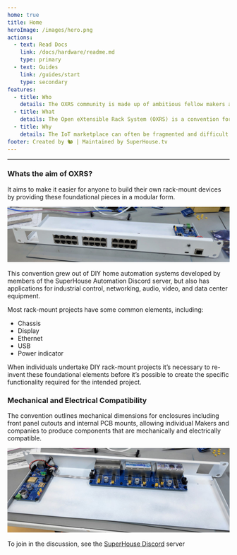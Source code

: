 ```yaml
---
home: true
title: Home
heroImage: /images/hero.png
actions:
  - text: Read Docs
    link: /docs/hardware/readme.md
    type: primary
  - text: Guides
    link: /guides/start
    type: secondary
features:
  - title: Who
    details: The OXRS community is made up of ambitious fellow makers and professionals brought together with a single vision to make home IoT control and automation accessible.
  - title: What
    details: The Open eXtensible Rack System (OXRS) is a convention for building rack-mount devices using standardised chassis designs and modules.
  - title: Why
    details: The IoT marketplace can often be fragmented and difficult to traverse. Devices created under OXRS convention by the community will be standardised to assist in compatibility.
footer: Created by 🐿 | Maintained by SuperHouse.tv
---
```

<hr>

### Whats the aim of OXRS?

It aims to make it easier for anyone to build their own rack-mount devices by providing these foundational pieces in a modular form.

![OXRS-prototype](/images/oxrs-prototype-a.jpg)


This convention grew out of DIY home automation systems developed by members of the SuperHouse Automation Discord server, but also has applications for industrial control, networking, audio, video, and data center equipment.

Most rack-mount projects have some common elements, including:

- Chassis
- Display
- Ethernet
- USB
- Power indicator

When individuals undertake DIY rack-mount projects it’s necessary to re-invent these foundational elements before it’s possible to create the specific functionality required for the intended project.

### Mechanical and Electrical Compatibility
The convention outlines mechanical dimensions for enclosures including front panel cutouts and internal PCB mounts, allowing individual Makers and companies to produce components that are mechanically and electrically compatible.

![OXRS-prototype](/images/oxrs-prototype-b.jpg)

To join in the discussion, see the [SuperHouse Discord](https://www.superhouse.tv/discord) server